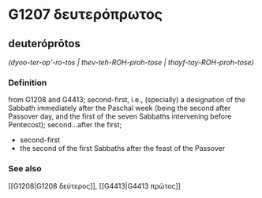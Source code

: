# G1207 δευτερόπρωτος

## deuteróprōtos

_(dyoo-ter-op'-ro-tos | thev-teh-ROH-proh-tose | thayf-tay-ROH-proh-tose)_

### Definition

from G1208 and G4413; second-first, i.e., (specially) a designation of the Sabbath immediately after the Paschal week (being the second after Passover day, and the first of the seven Sabbaths intervening before Pentecost); second...after the first; 

- second-first
- the second of the first Sabbaths after the feast of the Passover

### See also

[[G1208|G1208 δεύτερος]], [[G4413|G4413 πρῶτος]]
